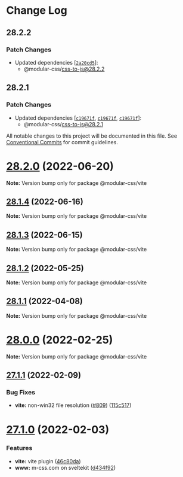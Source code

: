 # Change Log

## 28.2.2

### Patch Changes

- Updated dependencies [[`2a20cd5`](https://github.com/tivac/modular-css/commit/2a20cd528d3a1dd34d2f034400ce334aeffa09ec)]:
  - @modular-css/css-to-js@28.2.2

## 28.2.1

### Patch Changes

- Updated dependencies [[`c19671f`](https://github.com/tivac/modular-css/commit/c19671fb8c4798d98a79e6f1d09cfc26e8a12eb7), [`c19671f`](https://github.com/tivac/modular-css/commit/c19671fb8c4798d98a79e6f1d09cfc26e8a12eb7), [`c19671f`](https://github.com/tivac/modular-css/commit/c19671fb8c4798d98a79e6f1d09cfc26e8a12eb7)]:
  - @modular-css/css-to-js@28.2.1

All notable changes to this project will be documented in this file.
See [Conventional Commits](https://conventionalcommits.org) for commit guidelines.

# [28.2.0](https://github.com/tivac/modular-css/compare/v28.1.4...v28.2.0) (2022-06-20)

**Note:** Version bump only for package @modular-css/vite

## [28.1.4](https://github.com/tivac/modular-css/compare/v28.1.3...v28.1.4) (2022-06-16)

**Note:** Version bump only for package @modular-css/vite

## [28.1.3](https://github.com/tivac/modular-css/compare/v28.1.2...v28.1.3) (2022-06-15)

**Note:** Version bump only for package @modular-css/vite

## [28.1.2](https://github.com/tivac/modular-css/compare/v28.1.1...v28.1.2) (2022-05-25)

**Note:** Version bump only for package @modular-css/vite

## [28.1.1](https://github.com/tivac/modular-css/compare/v28.1.0...v28.1.1) (2022-04-08)

**Note:** Version bump only for package @modular-css/vite

# [28.0.0](https://github.com/tivac/modular-css/compare/v27.2.0...v28.0.0) (2022-02-25)

**Note:** Version bump only for package @modular-css/vite

## [27.1.1](https://github.com/tivac/modular-css/compare/v27.1.0...v27.1.1) (2022-02-09)

### Bug Fixes

- **vite:** non-win32 file resolution ([#809](https://github.com/tivac/modular-css/issues/809)) ([115c517](https://github.com/tivac/modular-css/commit/115c517ca5f4586619db2207d1d37675981237c6))

# [27.1.0](https://github.com/tivac/modular-css/compare/v27.0.3...v27.1.0) (2022-02-03)

### Features

- **vite:** vite plugin ([46c80da](https://github.com/tivac/modular-css/commit/46c80dab3c552b5ddf2c43683984d6c9112ecd39))
- **www:** m-css.com on sveltekit ([d434f92](https://github.com/tivac/modular-css/commit/d434f927a4201df8d66cd7ed5ea2be63daa42b7a))
